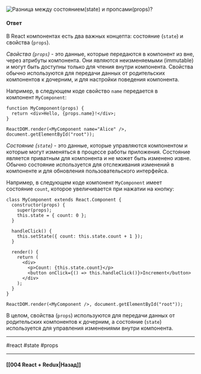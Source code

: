 ![Разница между состоянием(`state`) и пропсами(`props`)?](https://youtu.be/RpcB5jnJvcI?t=621)

#### Ответ

В React компонентах есть два важных концепта: состояние (`state`) и свойства (`props`).

*Свойства (`props`)* - это данные, которые передаются в компонент из вне, через атрибуты компонента. Они являются неизменяемыми (immutable) и могут быть доступны только для чтения внутри компонента. Свойства обычно используются для передачи данных от родительских компонентов к дочерним, и для настройки поведения компонента.

Например, в следующем коде свойство `name` передается в компонент `MyComponent`:

```
function MyComponent(props) {
  return <div>Hello, {props.name}!</div>;
}

ReactDOM.render(<MyComponent name="Alice" />, document.getElementById("root"));
```

*Состояние (`state`)* - это данные, которые управляются компонентом и которые могут изменяться в процессе работы приложения. Состояние является приватным для компонента и не может быть изменено извне. Обычно состояние используется для отслеживания изменений в компоненте и для обновления пользовательского интерфейса.

Например, в следующем коде компонент `MyComponent` имеет состояние `count`, которое увеличивается при нажатии на кнопку:

```
class MyComponent extends React.Component {
  constructor(props) {
    super(props);
    this.state = { count: 0 };
  }

  handleClick() {
    this.setState({ count: this.state.count + 1 });
  }

  render() {
    return (
      <div>
        <p>Count: {this.state.count}</p>
        <button onClick={() => this.handleClick()}>Increment</button>
      </div>
    );
  }
}

ReactDOM.render(<MyComponent />, document.getElementById("root"));
```

В целом, свойства (`props`) используются для передачи данных от родительских компонентов к дочерним, а состояние (`state`) используется для управления изменениями внутри компонента.

____
#react #state #props 

____

#### [[004 React + Redux|Назад]]